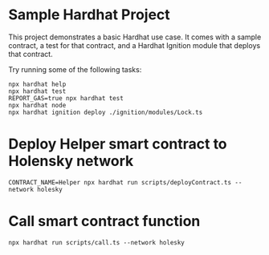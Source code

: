 # Sample Hardhat Project

This project demonstrates a basic Hardhat use case. It comes with a sample contract, a test for that contract, and a Hardhat Ignition module that deploys that contract.

Try running some of the following tasks:

```shell
npx hardhat help
npx hardhat test
REPORT_GAS=true npx hardhat test
npx hardhat node
npx hardhat ignition deploy ./ignition/modules/Lock.ts
```

# Deploy Helper smart contract to Holensky network

```shell
CONTRACT_NAME=Helper npx hardhat run scripts/deployContract.ts --network holesky
```


# Call smart contract function

```shell
npx hardhat run scripts/call.ts --network holesky
```
